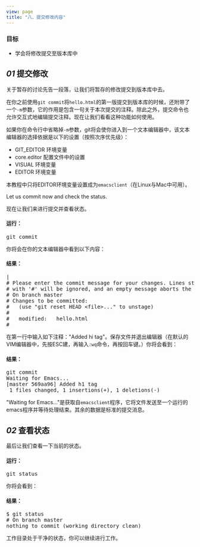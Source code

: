 ```yaml
---
view: page
title: "八、提交修改内容"
---
```


<h3>目标</h3>

<ul><li>学会将修改提交至版本库中</li></ul>

<h2><em>01</em> 提交修改 </h2>

<p>关于暂存的讨论先告一段落，让我们将暂存的修改提交到版本库中去。</p>

<p>在你之前使用<code>git commit</code>将<code>hello.html</code>的第一版提交到版本库的时候，还附带了一个<code>-m</code>参数，它的作用是包含一句关于本次提交的注释。除此之外，提交命令也允许交互式地编辑提交注释。现在让我们看看这种功能如何使用。</p>

<p>如果你在命令行中省略掉<code>-m</code>参数，git将会使你进入到一个文本编辑器中，该文本编辑器的选择依据是以下的设置（按照次序优先级）：</p>

<ul>
<li>GIT_EDITOR 环境变量</li>
<li>core.editor 配置文件中的设置</li>
<li><span class="caps">VISUAL</span> 环境变量</li>
<li><span class="caps">EDITOR</span> 环境变量</li>
</ul>

<p>本教程中只将<span class="caps">EDITOR</span>环境变量设置成为<code>emacsclient</code>（在Linux与Mac中可用）。</p>

<p>Let us commit now and check the status.</p>
<p>现在让我们来进行提交并查看状态。</p>

<h4 class="h4-pre">运行：</h4>

<pre class="instructions">git commit</pre>

<p>你将会在你的文本编辑器中看到以下内容：</p>

<h4 class="h4-pre">结果：</h4>

<pre class="sample">|
# Please enter the commit message for your changes. Lines starting
# with '#' will be ignored, and an empty message aborts the commit.
# On branch master
# Changes to be committed:
#   (use "git reset HEAD &lt;file&gt;..." to unstage)
#
#	modified:   hello.html
#</pre>

<p>在第一行中输入如下注释："Added <span class="caps">hi tag</span>"。保存文件并退出编辑器（在默认的VIM编辑器中，先按ESC建，再输入<code>:wq</code>命令，再按回车键。）你将会看到：</p>

<h4 class="h4-pre">结果：</h4>

<pre class="sample">git commit
Waiting for Emacs...
[master 569aa96] Added h1 tag
 1 files changed, 1 insertions(+), 1 deletions(-)</pre>

<p>"Waiting for Emacs&#8230;"是获取自<code>emacsclient</code>程序，它将文件发送至一个运行的emacs程序并等待处理结束。其余的数据是标准的提交消息。</p>

<h2><em>02</em> 查看状态</h2>

<p>最后让我们查看一下当前的状态。</p>

<h4 class="h4-pre">运行：</h4>

<pre class="instructions">git status</pre>

<p>你将会看到：</p>

<h4 class="h4-pre">结果：</h4>

<pre class="sample">$ git status
# On branch master
nothing to commit (working directory clean)</pre>

<p>工作目录处于干净的状态，你可以继续进行工作。</p>
